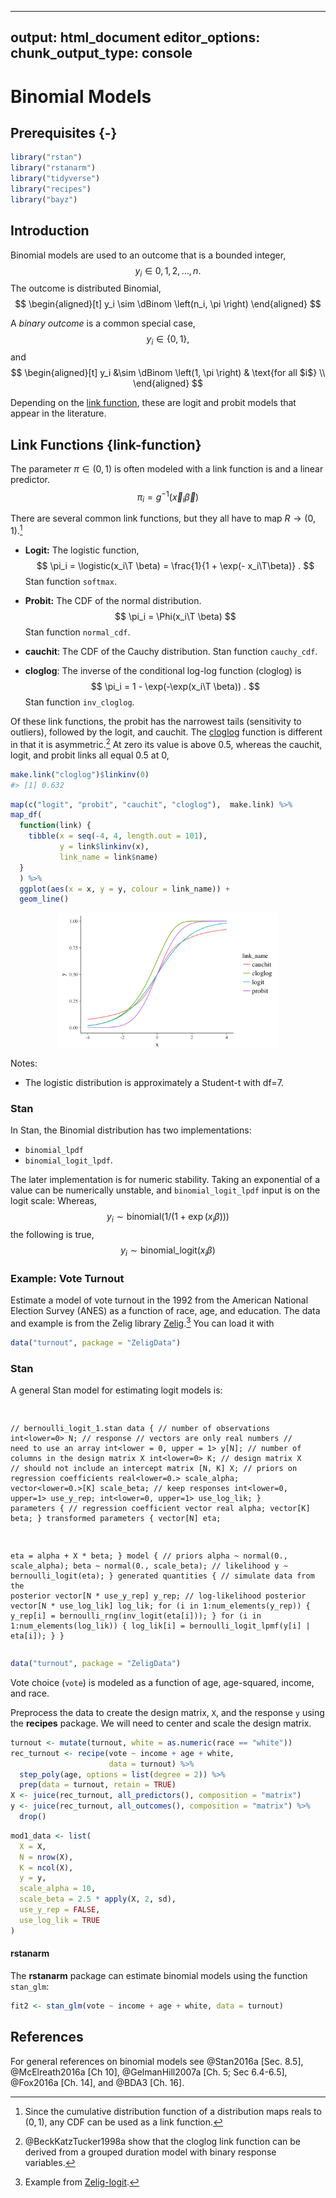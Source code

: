 
---
output: html_document
editor_options:
  chunk_output_type: console
---
# Binomial Models

## Prerequisites {-}


```r
library("rstan")
library("rstanarm")
library("tidyverse")
library("recipes")
library("bayz")
```

## Introduction

Binomial models are used to an outcome that is a bounded integer,
$$
y_i \in 0, 1, 2, \dots, n .
$$
The outcome is distributed Binomial,
$$
\begin{aligned}[t]
y_i \sim \dBinom \left(n_i, \pi \right)
\end{aligned}
$$

A *binary outcome* is a common special case,
$$
y_i \in \{0, 1\},
$$
and
$$
\begin{aligned}[t]
y_i &\sim \dBinom \left(1, \pi \right) & \text{for all $i$} \\
\end{aligned}
$$

Depending on the [link function](#link-functions), these are  logit and probit models that appear in the literature.

## Link Functions {link-function}

The parameter $\pi \in (0, 1)$ is often modeled with a link function is and a linear predictor.
$$
\pi_i = g^{-1}(\vec{x}_i \vec{\beta})
$$

There are several common link functions, but they all have to map $R \to (0, 1)$.[^binomialcdf]

-   **Logit:** The logistic function,
    $$
    \pi_i = \logistic(x_i\T \beta) = \frac{1}{1 + \exp(- x_i\T\beta)} .
    $$
    Stan function `softmax`.

-   **Probit:** The CDF of the normal distribution.
    $$
    \pi_i = \Phi(x_i\T \beta)
    $$
    Stan function `normal_cdf`.

-   **cauchit**: The CDF of the Cauchy distribution. Stan function `cauchy_cdf`.

-   **cloglog**: The inverse of the conditional log-log function (cloglog) is
    $$
    \pi_i = 1 - \exp(-\exp(x_i\T \beta)) .
    $$
    Stan function `inv_cloglog`.

[^binomialcdf]: Since the cumulative distribution function of a distribution maps reals to $(0, 1)$, any CDF can be used as a link function.

Of these link functions, the probit has the narrowest tails (sensitivity to outliers), followed by the logit, and cauchit.
The [cloglog](https://en.wikipedia.org/wiki/Generalized_linear_model) function is different in that it is asymmetric.[^cloglog]
At zero its value is above 0.5, whereas the cauchit, logit, and probit links all equal 0.5 at 0,

```r
make.link("cloglog")$linkinv(0)
#> [1] 0.632
```

[^cloglog]: @BeckKatzTucker1998a show that the cloglog link function can be derived from a grouped duration model with binary response variables.


```r
map(c("logit", "probit", "cauchit", "cloglog"),  make.link) %>%
map_df(
  function(link) {
    tibble(x = seq(-4, 4, length.out = 101),
           y = link$linkinv(x),
           link_name = link$name)
  }
  ) %>%
  ggplot(aes(x = x, y = y, colour = link_name)) +
  geom_line()
```

<img src="binomial_files/figure-html/unnamed-chunk-3-1.png" width="70%" style="display: block; margin: auto;" />

Notes:

-   The logistic distribution is approximately a Student-t with df=7.

### Stan

In Stan, the Binomial distribution has two implementations:

-   `binomial_lpdf`
-   `binomial_logit_lpdf`.

The later implementation is for numeric stability.
Taking an exponential of a value can be numerically unstable, and `binomial_logit_lpdf` input is on the logit scale:
Whereas,
$$
y_i \sim \mathsf{binomial}(1 / (1 + \exp(x_i \beta)))
$$
the following is true,
$$
y_i \sim \mathsf{binomial\_logit}(x_i \beta)
$$

### Example: Vote Turnout

Estimate a model of vote turnout in the 1992 from the American National Election Survey (ANES) as a function of race, age, and education.
The data and example is from the Zelig library [Zelig](https://www.rdocumentation.org/packages/Zelig/topics/turnout).[^ex-logit]
You can load it with

```r
data("turnout", package = "ZeligData")
```

### Stan

A general Stan model for estimating logit models is:

<!--html_preserve--><pre class="stan">
<code>// bernoulli_logit_1.stan
data {
  // number of observations
  int<lower=0> N;
  // response
  // vectors are only real numbers
  // need to use an array
  int<lower = 0, upper = 1> y[N];
  // number of columns in the design matrix X
  int<lower=0> K;
  // design matrix X
  // should not include an intercept
  matrix [N, K] X;
  // priors on regression coefficients
  real<lower=0.> scale_alpha;
  vector<lower=0.>[K] scale_beta;
  // keep responses
  int<lower=0, upper=1> use_y_rep;
  int<lower=0, upper=1> use_log_lik;
}
parameters {
  // regression coefficient vector
  real alpha;
  vector[K] beta;
}
transformed parameters {
  vector[N] eta;

  eta = alpha + X * beta;
}
model {
  // priors
  alpha ~ normal(0., scale_alpha);
  beta ~ normal(0., scale_beta);
  // likelihood
  y ~ bernoulli_logit(eta);
}
generated quantities {
  // simulate data from the posterior
  vector[N * use_y_rep] y_rep;
  // log-likelihood posterior
  vector[N * use_log_lik] log_lik;
  for (i in 1:num_elements(y_rep)) {
    y_rep[i] = bernoulli_rng(inv_logit(eta[i]));
  }
  for (i in 1:num_elements(log_lik)) {
    log_lik[i] = bernoulli_logit_lpmf(y[i] | eta[i]);
  }
}</code>
</pre><!--/html_preserve-->


```r
data("turnout", package = "ZeligData")
```

Vote choice (`vote`) is modeled as a function of age, age-squared, income, and race.

Preprocess the data to create the design matrix, `X`, and the response `y` using the **recipes** package.
We will need to center and scale the design matrix.

```r
turnout <- mutate(turnout, white = as.numeric(race == "white"))
rec_turnout <- recipe(vote ~ income + age + white,
                      data = turnout) %>%
  step_poly(age, options = list(degree = 2)) %>%
  prep(data = turnout, retain = TRUE)
X <- juice(rec_turnout, all_predictors(), composition = "matrix")
y <- juice(rec_turnout, all_outcomes(), composition = "matrix") %>%
  drop()
```


```r
mod1_data <- list(
  X = X,
  N = nrow(X),
  K = ncol(X),
  y = y,
  scale_alpha = 10,
  scale_beta = 2.5 * apply(X, 2, sd),
  use_y_rep = FALSE,
  use_log_lik = TRUE
)
```



#### rstanarm

The **rstanarm** package can estimate binomial models using the function `stan_glm`:


```r
fit2 <- stan_glm(vote ~ income + age + white, data = turnout)
```

## References

For general references on binomial models see @Stan2016a [Sec. 8.5], @McElreath2016a [Ch 10], @GelmanHill2007a [Ch. 5; Sec 6.4-6.5], @Fox2016a [Ch. 14], and @BDA3 [Ch. 16].

[^ex-logit]: Example from [Zelig-logit](http://docs.zeligproject.org/en/latest/zelig-logit.html).
